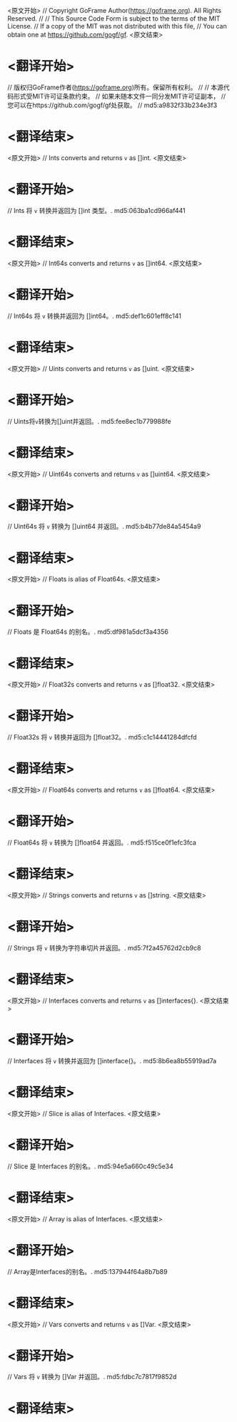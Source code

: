 
<原文开始>
// Copyright GoFrame Author(https://goframe.org). All Rights Reserved.
//
// This Source Code Form is subject to the terms of the MIT License.
// If a copy of the MIT was not distributed with this file,
// You can obtain one at https://github.com/gogf/gf.
<原文结束>

# <翻译开始>
// 版权归GoFrame作者(https://goframe.org)所有。保留所有权利。
//
// 本源代码形式受MIT许可证条款约束。
// 如果未随本文件一同分发MIT许可证副本，
// 您可以在https://github.com/gogf/gf处获取。
// md5:a9832f33b234e3f3
# <翻译结束>


<原文开始>
// Ints converts and returns `v` as []int.
<原文结束>

# <翻译开始>
// Ints 将 `v` 转换并返回为 []int 类型。. md5:063ba1cd966af441
# <翻译结束>


<原文开始>
// Int64s converts and returns `v` as []int64.
<原文结束>

# <翻译开始>
// Int64s 将 `v` 转换并返回为 []int64。. md5:def1c601eff8c141
# <翻译结束>


<原文开始>
// Uints converts and returns `v` as []uint.
<原文结束>

# <翻译开始>
// Uints将`v`转换为[]uint并返回。. md5:fee8ec1b779988fe
# <翻译结束>


<原文开始>
// Uint64s converts and returns `v` as []uint64.
<原文结束>

# <翻译开始>
// Uint64s 将 `v` 转换为 []uint64 并返回。. md5:b4b77de84a5454a9
# <翻译结束>


<原文开始>
// Floats is alias of Float64s.
<原文结束>

# <翻译开始>
// Floats 是 Float64s 的别名。. md5:df981a5dcf3a4356
# <翻译结束>


<原文开始>
// Float32s converts and returns `v` as []float32.
<原文结束>

# <翻译开始>
// Float32s 将 `v` 转换并返回为 []float32。. md5:c1c14441284dfcfd
# <翻译结束>


<原文开始>
// Float64s converts and returns `v` as []float64.
<原文结束>

# <翻译开始>
// Float64s 将 `v` 转换为 []float64 并返回。. md5:f515ce0f1efc3fca
# <翻译结束>


<原文开始>
// Strings converts and returns `v` as []string.
<原文结束>

# <翻译开始>
// Strings 将 `v` 转换为字符串切片并返回。. md5:7f2a45762d2cb9c8
# <翻译结束>


<原文开始>
// Interfaces converts and returns `v` as []interfaces{}.
<原文结束>

# <翻译开始>
// Interfaces 将 `v` 转换并返回为 []interface{}。. md5:8b6ea8b55919ad7a
# <翻译结束>


<原文开始>
// Slice is alias of Interfaces.
<原文结束>

# <翻译开始>
// Slice 是 Interfaces 的别名。. md5:94e5a660c49c5e34
# <翻译结束>


<原文开始>
// Array is alias of Interfaces.
<原文结束>

# <翻译开始>
// Array是Interfaces的别名。. md5:137944f64a8b7b89
# <翻译结束>


<原文开始>
// Vars converts and returns `v` as []Var.
<原文结束>

# <翻译开始>
// Vars 将 `v` 转换为 []Var 并返回。. md5:fdbc7c7817f9852d
# <翻译结束>

